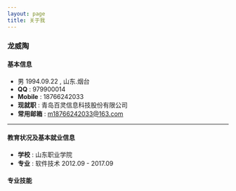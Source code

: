 ```yaml
---
layout: page
title: 关于我
---
```


###   龙威陶 

#### **基本信息**

- 男  1994.09.22   , 山东.烟台 
- **QQ**    : 979900014 
- **Mobile** : 18766242033
- **现就职** : 青岛百灵信息科技股份有限公司
- **常用邮箱** : m18766242033@163.com

***

#### **教育状况及基本就业信息**

- **学校**  : 山东职业学院
- **专业**  : 软件技术  2012.09 - 2017.09

#### **专业技能**

